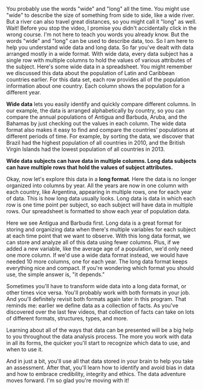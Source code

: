 
You probably use the words "wide" and "long" all the time. You might use "wide" to describe the size of something from side to side, like a wide river. But a river can also travel great distances, so you might call it "long" as well. Wait! Before you stop the video, I promise you didn't accidentally click in the wrong course. I'm not here to teach you words you already know. But the words "wide" and "long" can be used to describe data, too. So I am here to help you understand wide data and long data. So far you've dealt with data arranged mostly in a wide format. With wide data, every data subject has a single row with multiple columns to hold the values of various attributes of the subject. Here's some wide data in a spreadsheet. You might remember we discussed this data about the population of Latin and Caribbean countries earlier. For this data set, each row provides all of the population information about one country. Each column shows the population for a different year.

**Wide data** lets you easily identify and quickly compare different columns. In our example, the data is arranged alphabetically by country, so you can compare the annual populations of Antigua and Barbuda, Aruba, and the Bahamas by just checking out the values in each column. The wide data format also makes it easy to find and compare the countries' populations at different periods of time. For example, by sorting the data, we discover that Brazil had the highest population of all countries in 2010, and the British Virgin Islands had the lowest population of all countries in 2013. 

**Wide data subjects can have data in multiple columns. Long data subjects can have multiple rows that hold the values of subject attributes.**

Okay, now let's explore this data in a **long format**. Here the data is no longer organized into columns by year. All the years are now in one column with each country, like Argentina, appearing in multiple rows, one for each year of data. This is how long data usually looks. Long data is data in which each row is one time point per subject, so each subject will have data in multiple rows. Our spreadsheet is formatted to show each year of population data.

Here we see Antigua and Barbuda first. Long data is a great format for storing and organizing data when there's multiple variables for each subject at each time point that we want to observe. With this long data format, we can store and analyze all of this data using fewer columns. Plus, if we added a new variable, like the average age of a population, we'd only need one more column. If we'd use a wide data format instead, we would have needed 10 more columns, one for each year. The long data format keeps everything nice and compact. If you're wondering which format you should use, the simple answer is, "it depends."

Sometimes you'll have to transform wide data into a long data format, or other times vice versa. You'll probably work with both formats in your job. And you'll definitely revisit both formats again later in this program. That reminds me: earlier we define data as a collection of facts. As you've discovered over the last few videos, that collection of facts can take on lots of different formats, structures, types, and more.

Learning about all of the ways that data can be presented will be a big help to you throughout the data analysis process. The more you work with data in all its forms, the quicker you'll start to recognize which data to use, and when to use it.

And in just a bit, you'll use all that data stored in your brain to help you take an assessment. After that, you'll learn how to identify and avoid bias in data and how to embrace credibility, integrity and ethics. The data adventure moves forward. I'm so glad you're moving with it!